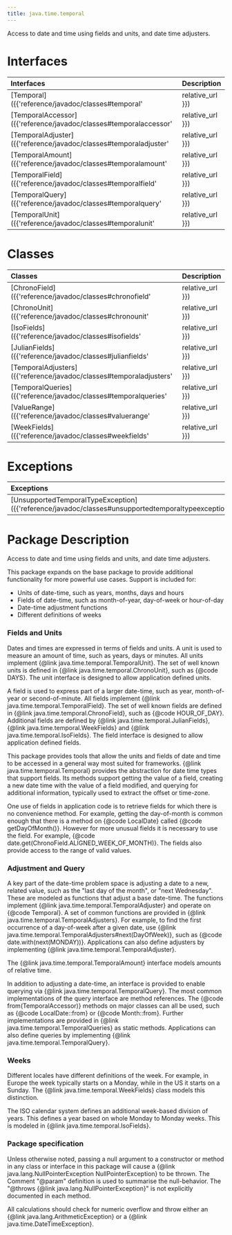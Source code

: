 ```yaml
---
title: java.time.temporal
---
```


 Access to date and time using fields and units, and date time adjusters.

# Interfaces

| Interfaces | Description 
|:---|:---
|[Temporal]({{'reference/javadoc/classes#temporal' | relative_url }}) |Framework-level interface defining read-write access to a temporal object, 
|[TemporalAccessor]({{'reference/javadoc/classes#temporalaccessor' | relative_url }}) |Framework-level interface defining read-only access to a temporal object, 
|[TemporalAdjuster]({{'reference/javadoc/classes#temporaladjuster' | relative_url }}) |Strategy for adjusting a temporal object. 
|[TemporalAmount]({{'reference/javadoc/classes#temporalamount' | relative_url }}) |Framework-level interface defining an amount of time, such as 
|[TemporalField]({{'reference/javadoc/classes#temporalfield' | relative_url }}) |A field of date-time, such as month-of-year or hour-of-minute. 
|[TemporalQuery]({{'reference/javadoc/classes#temporalquery' | relative_url }}) |Strategy for querying a temporal object. 
|[TemporalUnit]({{'reference/javadoc/classes#temporalunit' | relative_url }}) |A unit of date-time, such as Days or Hours. 


# Classes

| Classes | Description 
|:---|:---
|[ChronoField]({{'reference/javadoc/classes#chronofield' | relative_url }}) |A standard set of fields. 
|[ChronoUnit]({{'reference/javadoc/classes#chronounit' | relative_url }}) |A standard set of date periods units. 
|[IsoFields]({{'reference/javadoc/classes#isofields' | relative_url }}) |Fields and units specific to the ISO-8601 calendar system, 
|[JulianFields]({{'reference/javadoc/classes#julianfields' | relative_url }}) |A set of date fields that provide access to Julian Days. 
|[TemporalAdjusters]({{'reference/javadoc/classes#temporaladjusters' | relative_url }}) |Common and useful TemporalAdjusters. 
|[TemporalQueries]({{'reference/javadoc/classes#temporalqueries' | relative_url }}) |Common implementations of {@code TemporalQuery}. 
|[ValueRange]({{'reference/javadoc/classes#valuerange' | relative_url }}) |The range of valid values for a date-time field. 
|[WeekFields]({{'reference/javadoc/classes#weekfields' | relative_url }}) |Localized definitions of the day-of-week, week-of-month and week-of-year fields. 


# Exceptions

| Exceptions | Description 
|:---|:---
|[UnsupportedTemporalTypeException]({{'reference/javadoc/classes#unsupportedtemporaltypeexception' | relative_url }}) |UnsupportedTemporalTypeException indicates that a ChronoField or ChronoUnit is 



# Package Description


<p>
 Access to date and time using fields and units, and date time adjusters.
 </p>
 <p>
 This package expands on the base package to provide additional functionality for
 more powerful use cases. Support is included for:
 </p>
 <ul>
 <li>Units of date-time, such as years, months, days and hours</li>
 <li>Fields of date-time, such as month-of-year, day-of-week or hour-of-day</li>
 <li>Date-time adjustment functions</li>
 <li>Different definitions of weeks</li>
 </ul>

 <h3>Fields and Units</h3>
 <p>
 Dates and times are expressed in terms of fields and units.
 A unit is used to measure an amount of time, such as years, days or minutes.
 All units implement {@link java.time.temporal.TemporalUnit}.
 The set of well known units is defined in {@link java.time.temporal.ChronoUnit}, such as {@code DAYS}.
 The unit interface is designed to allow application defined units.
 </p>
 <p>
 A field is used to express part of a larger date-time, such as year, month-of-year or second-of-minute.
 All fields implement {@link java.time.temporal.TemporalField}.
 The set of well known fields are defined in {@link java.time.temporal.ChronoField}, such as {@code HOUR_OF_DAY}.
 Additional fields are defined by {@link java.time.temporal.JulianFields}, {@link java.time.temporal.WeekFields}
 and {@link java.time.temporal.IsoFields}.
 The field interface is designed to allow application defined fields.
 </p>
 <p>
 This package provides tools that allow the units and fields of date and time to be accessed
 in a general way most suited for frameworks.
 {@link java.time.temporal.Temporal} provides the abstraction for date time types that support fields.
 Its methods support getting the value of a field, creating a new date time with the value of
 a field modified, and querying for additional information, typically used to extract the offset or time-zone.
 </p>
 <p>
 One use of fields in application code is to retrieve fields for which there is no convenience method.
 For example, getting the day-of-month is common enough that there is a method on {@code LocalDate}
 called {@code getDayOfMonth()}. However for more unusual fields it is necessary to use the field.
 For example, {@code date.get(ChronoField.ALIGNED_WEEK_OF_MONTH)}.
 The fields also provide access to the range of valid values.
 </p>

 <h3>Adjustment and Query</h3>
 <p>
 A key part of the date-time problem space is adjusting a date to a new, related value,
 such as the "last day of the month", or "next Wednesday".
 These are modeled as functions that adjust a base date-time.
 The functions implement {@link java.time.temporal.TemporalAdjuster} and operate on {@code Temporal}.
 A set of common functions are provided in {@link java.time.temporal.TemporalAdjusters}.
 For example, to find the first occurrence of a day-of-week after a given date, use
 {@link java.time.temporal.TemporalAdjusters#next(DayOfWeek)}, such as
 {@code date.with(next(MONDAY))}.
 Applications can also define adjusters by implementing {@link java.time.temporal.TemporalAdjuster}.
 </p>
 <p>
 The {@link java.time.temporal.TemporalAmount} interface models amounts of relative time.
 </p>
 <p>
 In addition to adjusting a date-time, an interface is provided to enable querying via
 {@link java.time.temporal.TemporalQuery}.
 The most common implementations of the query interface are method references.
 The {@code from(TemporalAccessor)} methods on major classes can all be used, such as
 {@code LocalDate::from} or {@code Month::from}.
 Further implementations are provided in {@link java.time.temporal.TemporalQueries} as static methods.
 Applications can also define queries by implementing {@link java.time.temporal.TemporalQuery}.
 </p>

 <h3>Weeks</h3>
 <p>
 Different locales have different definitions of the week.
 For example, in Europe the week typically starts on a Monday, while in the US it starts on a Sunday.
 The {@link java.time.temporal.WeekFields} class models this distinction.
 </p>
 <p>
 The ISO calendar system defines an additional week-based division of years.
 This defines a year based on whole Monday to Monday weeks.
 This is modeled in {@link java.time.temporal.IsoFields}.
 </p>

 <h3>Package specification</h3>
 <p>
 Unless otherwise noted, passing a null argument to a constructor or method in any class or interface
 in this package will cause a {@link java.lang.NullPointerException NullPointerException} to be thrown.
 The Comment "@param" definition is used to summarise the null-behavior.
 The "@throws {@link java.lang.NullPointerException}" is not explicitly documented in each method.
 </p>
 <p>
 All calculations should check for numeric overflow and throw either an {@link java.lang.ArithmeticException}
 or a {@link java.time.DateTimeException}.
 </p>